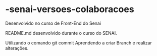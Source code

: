 # -senai-versoes-colaboracoes
Desenvolvido no curso de Front-End do Senai

README.md desenvolvido durante o curso do SENAI.


Utilizando o comando git commit
Aprendendo a criar Branch e realizar alterações.

